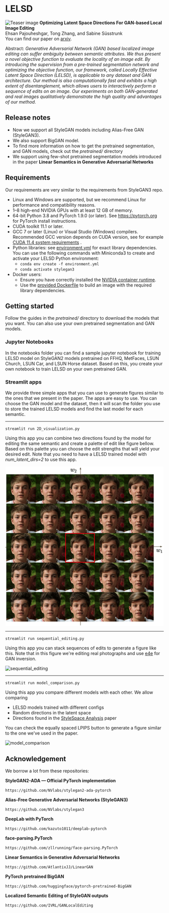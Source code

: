 # LELSD

![Teaser image](images/main_figure.png)
**Optimizing Latent Space Directions For GAN-based Local Image Editing**<br>
Ehsan Pajouheshgar, Tong Zhang, and Sabine Süsstrunk<br>
You can find our paper on [arxiv](https://arxiv.org/pdf/2111.12583.pdf).

Abstract: *Generative Adversarial Network (GAN) based localized image editing can suffer ambiguity between semantic
attributes. We thus present a novel objective function to evaluate the locality of an image edit. By introducing the
supervision from a pre-trained segmentation network and optimizing the objective function, our framework, called Locally
Effective Latent Space Direction (LELSD), is applicable to any dataset and GAN architecture. Our method is also
computationally fast and exhibits a high extent of disentanglement, which allows users to interactively perform a
sequence of edits on an image. Our experiments on both GAN-generated and real images qualitatively demonstrate the high
quality and advantages of our method.*

## Release notes

- Now we support all StyleGAN models including Alias-Free GAN (StyleGAN3).
- We also support BigGAN model.
- To find more information on how to get the pretrained segmentation, and GAN models, check out the *pretrained/*
  directory
- We support using few-shot pretrained segmentation models introduced in the paper **Linear Semantics in Generative
  Adversarial Networks**

## Requirements

Our requirements are very similar to the requirements from StyleGAN3 repo.

* Linux and Windows are supported, but we recommend Linux for performance and compatibility reasons.
* 1&ndash;8 high-end NVIDIA GPUs with at least 12 GB of memory.
* 64-bit Python 3.8 and PyTorch 1.9.0 (or later). See https://pytorch.org for PyTorch install instructions.
* CUDA toolkit 11.1 or later.
* GCC 7 or later (Linux) or Visual Studio (Windows) compilers. Recommended GCC version depends on CUDA version, see for
  example [CUDA 11.4 system requirements](https://docs.nvidia.com/cuda/archive/11.4.1/cuda-installation-guide-linux/index.html#system-requirements)
  .
* Python libraries: see [environment.yml](./environment.yml) for exact library dependencies. You can use the following
  commands with Miniconda3 to create and activate your LELSD Python environment:
    - `conda env create -f environment.yml`
    - `conda activate stylegan3`
* Docker users:
    - Ensure you have correctly installed
      the [NVIDIA container runtime](https://docs.docker.com/config/containers/resource_constraints/#gpu).
    - Use the [provided Dockerfile](./Dockerfile) to build an image with the required library dependencies.

## Getting started

Follow the guides in the *pretrained/* directory to download the models that you want. You can also use your own
pretrained segmentation and GAN models.

### Jupyter Notebooks

In the notebooks folder you can find a sample jupyter notebook for training LELSD model on StyleGAN2 models pretrained
on FFHQ, MetFaces, LSUN Church, LSUN Car, and LSUN Horse dataset. Based on this, you create your own notebook to train
LELSD on your own pretrained GAN.

### Streamlit apps

We provide three simple apps that you can use to generate figures similar to the ones that we present in the paper. The
apps are easy to use. You can choose the GAN model and the dataset, then it will scan the folder you use to store the
trained LELSD models and find the last model for each semantic.

<hr>

```
streamlit run 2D_visualization.py
```

Using this app you can combine two directions found by the model for editing the same semantic and create a palette of
edit like figure bellow. Based on this palette you can choose the edit strengths that will yield your desired edit. Note
that you need to have a LELSD trained model with *num_latent_dirs=2* to use this app.

![2d_edit_hairstyle](images/hair_edit_2d.png)

<hr>

```
streamlit run sequential_editing.py
```

Using this app you can stack sequences of edits to generate a figure like this. Note that in this figure we're editing
real photographs and use [e4e](https://github.com/omertov/encoder4editing) for GAN inversion.

![sequential_editing](images/sequential_editing.png)

<hr>

```
streamlit run model_comparison.py
```

Using this app you compare different models with each other. We allow comparing

- LELSD models trained with different configs
- Random directions in the latent space
- Directions found in the [StyleSpace Analysis](https://github.com/betterze/StyleSpace) paper

You can check the equally spaced LPIPS button to generate a figure similar to the one we've used in the paper.

![model_comparison](images/model_comparison.png)

## Acknowledgement

We borrow a lot from these repositories:

**StyleGAN2-ADA — Official PyTorch implementation**

```
https://github.com/NVlabs/stylegan2-ada-pytorch
```

**Alias-Free Generative Adversarial Networks (StyleGAN3)**

```
https://github.com/NVlabs/stylegan3
```

**DeepLab with PyTorch**

```
https://github.com/kazuto1011/deeplab-pytorch
```

**face-parsing.PyTorch**

```
https://github.com/zllrunning/face-parsing.PyTorch
```

**Linear Semantics in Generative Adversarial Networks**

```
https://github.com/AtlantixJJ/LinearGAN
```

**PyTorch pretrained BigGAN**

```
https://github.com/huggingface/pytorch-pretrained-BigGAN
```

**Localized Semantic Editing of StyleGAN outputs**

```
https://github.com/IVRL/GANLocalEditing
```